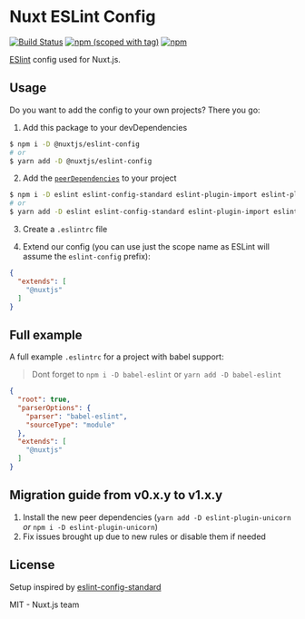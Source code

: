 # Nuxt ESLint Config

[![Build Status](https://flat.badgen.net/circleci/github/nuxt/eslint-config)](https://circleci.com/gh/nuxt/eslint-config)
[![npm (scoped with tag)](https://flat.badgen.net/npm/v/@nuxtjs/eslint-config)](https://npmjs.com/package/@nuxtjs/eslint-config)
[![npm](https://flat.badgen.net/npm/dt/@nuxtjs/eslint-config)](https://npmjs.com/package/@nuxtjs/eslint-config)

[ESlint](https://eslint.org/) config used for Nuxt.js.

## Usage

Do you want to add the config to your own projects? There you go:

1. Add this package to your devDependencies

```bash
$ npm i -D @nuxtjs/eslint-config
# or
$ yarn add -D @nuxtjs/eslint-config
```

2. Add the [`peerDependencies`](./package.json) to your project

```bash
$ npm i -D eslint eslint-config-standard eslint-plugin-import eslint-plugin-jest eslint-plugin-node eslint-plugin-promise eslint-plugin-standard eslint-plugin-vue eslint-plugin-unicorn
# or
$ yarn add -D eslint eslint-config-standard eslint-plugin-import eslint-plugin-jest eslint-plugin-node eslint-plugin-promise eslint-plugin-standard eslint-plugin-vue eslint-plugin-unicorn
```

3. Create a `.eslintrc` file

4. Extend our config (you can use just the scope name as ESLint will assume the `eslint-config` prefix):

```json
{
  "extends": [
    "@nuxtjs"
  ]
}
```

## Full example

A full example `.eslintrc` for a project with babel support:
> Dont forget to `npm i -D babel-eslint` or `yarn add -D babel-eslint`

```json
{
  "root": true,
  "parserOptions": {
    "parser": "babel-eslint",
    "sourceType": "module"
  },
  "extends": [
    "@nuxtjs"
  ]
}
```

## Migration guide from v0.x.y to v1.x.y

1. Install the new peer dependencies (`yarn add -D eslint-plugin-unicorn` *or* `npm i -D eslint-plugin-unicorn`)
2. Fix issues brought up due to new rules or disable them if needed

## License

Setup inspired by [eslint-config-standard](https://github.com/standard/eslint-config-standard)

MIT - Nuxt.js team
